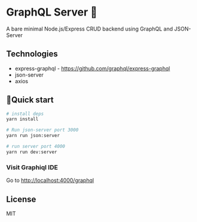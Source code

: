 # GraphQL Server 🎇

A bare minimal Node.js/Express CRUD backend using GraphQL and JSON-Server

## Technologies

- express-graphql - https://github.com/graphql/express-graphql
- json-server
- axios

## 🚀Quick start


```bash
# install deps
yarn install

# Run json-server port 3000
yarn run json:server

# run server port 4000
yarn run dev:server
```

### Visit Graphiql IDE

Go to [http://localhost:4000/graphql](http://localhost:4000/graphql)

## License 

MIT